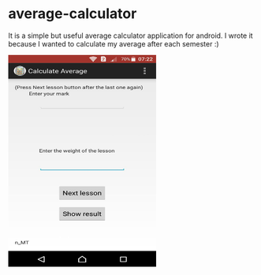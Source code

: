 # average-calculator
It is a simple but useful average calculator application for android. I wrote it because I wanted to calculate my average after each semester :)

<img src="https://raw.githubusercontent.com/NazaninTafreshi/average-calculator/master/average%20calculator.jpg" width="300" height="430" />
